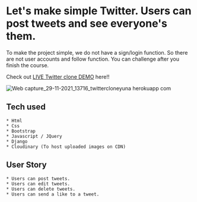  # Let's make simple Twitter. Users can post tweets and see everyone's them.
To make the project simple, we do not have a sign/login function.
So there are not user accounts and follow function. You can challenge after you finish the course.

Check out [LIVE Twitter clone DEMO](https://twittercloneyuna.herokuapp.com/) here!!

![Web capture_29-11-2021_13716_twittercloneyuna herokuapp com](https://user-images.githubusercontent.com/65247341/143920280-e1e16308-4491-461a-9880-bfd6985482fc.jpeg)


## Tech used
```
* Html
* Css
* Bootstrap
* Javascript / JQuery
* Django
* Cloudinary (To host uploaded images on CDN)
```
## User Story
```
* Users can post tweets.
* Users can edit tweets.
* Users can delete tweets.
* Users can send a like to a tweet.
```
